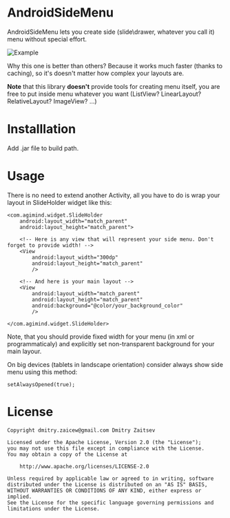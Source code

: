 AndroidSideMenu
===============

AndroidSideMenu lets you create side (slide\drawer, whatever you call it) menu without special effort.

![Example](https://raw.github.com/dmitry-zaitsev/AndroidSideMenu/master/screenshot.jpg)

Why this one is better than others? Because it works much faster (thanks to caching), so it's doesn't matter how complex your layouts are.

<b>Note</b> that this library <b>doesn't</b> provide tools for creating menu itself, you are free to put inside menu whatever you want (ListView? LinearLayout? RelativeLayout? ImageView? ...)

Installlation
=============

Add .jar file to build path.

Usage
=====

There is no need to extend another Activity, all you have to do is wrap your layout in SlideHolder widget like this:

	<com.agimind.widget.SlideHolder
		android:layout_width="match_parent"
		android:layout_height="match_parent">
		
		<!-- Here is any view that will represent your side menu. Don't forget to provide width! -->
		<View 
			android:layout_width="300dp"
			android:layout_height="match_parent"
			/>
		
		<!-- And here is your main layout -->
		<View 
			android:layout_width="match_parent"
			android:layout_height="match_parent"
			android:background="@color/your_background_color"
			/>
			
	</com.agimind.widget.SlideHolder>
	
Note, that you should provide fixed width for your menu (in xml or programmaticaly) and explicitly set non-transparent background for your main layour.

On big devices (tablets in landscape orientation) consider always show side menu using this method:

	setAlwaysOpened(true);

License
=======

	Copyright dmitry.zaicew@gmail.com Dmitry Zaitsev

	Licensed under the Apache License, Version 2.0 (the "License");
	you may not use this file except in compliance with the License.
	You may obtain a copy of the License at

		http://www.apache.org/licenses/LICENSE-2.0

	Unless required by applicable law or agreed to in writing, software
	distributed under the License is distributed on an "AS IS" BASIS,
	WITHOUT WARRANTIES OR CONDITIONS OF ANY KIND, either express or implied.
	See the License for the specific language governing permissions and
	limitations under the License.
